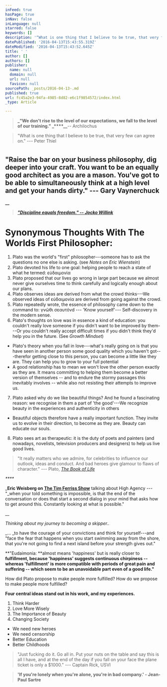 ```yaml
---
inFeed: true
hasPage: true
inNav: false
inLanguage: null
starred: false
keywords: []
description: '“What is one thing that I believe to be true, that very few can agree on.” — Peter Thiel'
datePublished: '2016-04-13T15:43:55.319Z'
dateModified: '2016-04-13T15:43:52.645Z'
title: ' '
author: []
authors: []
publisher:
  name: null
  domain: null
  url: null
  favicon: null
sourcePath: _posts/2016-04-13-.md
published: true
url: fc45a2e3-94fa-4985-8d82-e6c1f9854572/index.html
_type: Article

---
```

> **_"We don't rise to the level of our expectations, we fall to the level of our training." _****__**-- Archilochus

> "What is one thing that I believe to be true, that very few can agree on." --- Peter Thiel

# 

## "Raise the bar on your business philosophy, dig deeper into your craft. You want to be an equally good architect as you are a mason. You've got to be able to simultaneously think at a high level and get your hands dirty."  --- Gary Vaynerchuck

**__**

> _**["Discipline equals freedom." -- Jocko Willink][0]**_

# Synonymous Thoughts With The Worlds First Philosopher:

1. Plato was the world's "first" philosopher---someone has to ask the questions no one else is asking. (see _Notes on Eric Wienstein_) 
2. Plato devoted his life to one goal: helping people to reach a state of what he termed: εὐδαιμονία
3. Plato proposed that our lives go wrong in large part because we almost never give ourselves time to think carefully and logically enough about our plans.
4. Plato observes ideas are derived from what the crowd thinks---We observed ideas of εὐδαιμονία are derived from  going against the crowd. 
5. Plato repeatedly wrote, the essence of philosophy came down to the command to: γνῶθι σεαυτόνd --- 'Know yourself'--- Self-discovery in the modern sense. 
6. Plato's thoughts on love was in essence a kind of education: you couldn't really love someone if you didn't want to be improved by them---Or you couldn't really accept difficult times if you didn't think they'd help you in the future. (See _Growth Mindset_)
  * Plato's theory when you fall in love---what's really going on is that you have seen in another person some good quality which you haven't got---therefor getting close to this person, you can become a little like they are. They can help you to grow to your full potential
  * A good relationship has to mean we won't love the other person exactly as they are. It means committing to helping them become a better version of themselves -- and to endure the stormy passages this inevitably involves -- while also not resisting their attempts to improve us.
7. Plato asked why do we like beautiful things? And he found a fascinating reason: we recognise in them a part of 'the good'---We recognize beauty in the experiences and authenticity in others
  * Beautiful objects therefore have a really important function. They invite us to evolve in their direction, to become as they are. Beauty can educate our souls.
8. Plato sees art as therapeutic: it is the duty of poets and painters (and nowadays, novelists, television producers and designers) to help us live good lives.

> "It really matters who we admire, for celebrities to influence our outlook, ideas and conduct. And bad heroes give glamour to flaws of character."    --- Plato, _[The Book of Life][1]_

_****_

_**Eric Weisberg on [The Tim Ferriss Show][2]** talking about High Agency --- "_when your told something is impossible, is that the end of the conversation or does that start a second dialog in your mind that asks how to get around this. Constantly looking at what is possible."

__

_Thinking about my journey to becoming a skipper.._

_... _to have the courage of your convictions and think for yourself---and "face the fear that happens when you start swimming away from the shore, that you're not going to find a next island before your strength gives out." 

**"Eudaimonia: **almost means 'happiness' but is really closer to **fulfillment, because 'happiness' suggests continuous chirpiness -- whereas 'fulfillment' is more compatible with periods of great pain and suffering -- which seem to be an unavoidable part even of a good life."**

How did Plato propose to make people more fulfilled? How do we propose to make people more fulfilled? 

**Four central ideas stand out in his work, and my experiences.**

1. Think Harder
2. Love More Wisely
3. The Importance of Beauty
4. Changing Society
  * We need new heroes
  * We need censorship  
  * Better Education 
  * Better Childhoods

> "Just fucking do it. Go all in. Put your nuts on the table and say this is all I have, and at the end of the day if you fall on your face the plane ticket is only a $1000."  --- Captain Rick, USVI

> **'If you're lonely when you're alone, you're in bad company.' - Jean-Paul Sartre**

> 



[0]: http://amzn.to/23ENfee
[1]: http://www.thebookoflife.org/the-great-philosophers-plato/
[2]: http://fourhourworkweek.com/2016/01/13/eric-weinstein/